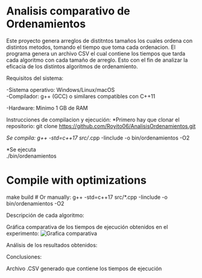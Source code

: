 # Analisis comparativo de Ordenamientos

Este proyecto genera arreglos de distitntos tamaños los cuales ordena con distintos metodos, tomando el tiempo que toma cada ordenacion.
El programa genera un archivo CSV el cual contiene los tiempos que tarda cada algoritmo con cada tamaño de arreglo.
Esto con el fin de analizar la eficacia de los distintos algoritmos de ordenamiento.

Requisitos del sistema:

-Sistema operativo: Windows/Linux/macOS <br>
-Compilador: g++ (GCC) o similares compatibles con C++11 <br>

-Hardware: Minimo 1 GB de RAM <br>

Instrucciones de compilacion y ejecución:
*Primero hay que clonar el repositorio:
git clone https://github.com/Royito06/AnalisisOrdenamientos.git

*Se compila:
g++ -std=c++17 src/*.cpp -Iinclude -o bin/ordenamientos -O2

*Se ejecuta <br>
./bin/ordenamientos

# Compile with optimizations
make build  # Or manually: g++ -std=c++17 src/*.cpp -Iinclude -o bin/ordenamientos -O2

Descripción de cada algoritmo:


Gráfica comparativa de los tiempos de ejecución obtenidos en el experimento:
![Grafica comparativa](https://github.com/Royito06/AnalisisDeOrdenamientos/blob/main/DeAlgoritmosDeOrdenamiento/Grafica_Analisis_Ordenamientos.png?raw=true)


Análisis de los resultados obtenidos:

Conclusiones:


Archivo .CSV generado que contiene los tiempos de ejecución


